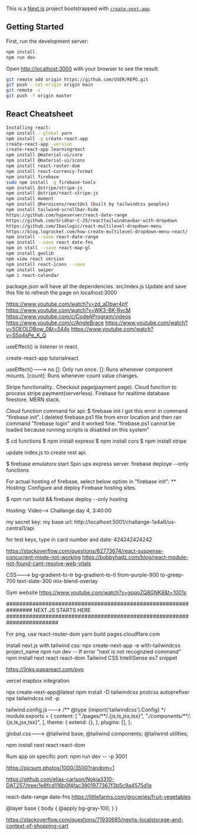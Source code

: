 This is a [Next.js](https://nextjs.org/) project bootstrapped with [`create-next-app`](https://github.com/vercel/next.js/tree/canary/packages/create-next-app).

## Getting Started

First, run the development server:

```bash
npm install
npm run dev
```

Open [http://localhost:3000](http://localhost:3000) with your browser to see the result.

```bash
git remote add origin https://github.com/USER/REPO.git
git push --set-origin origin main
git remote -v
git push -f origin master
```

## React Cheatsheet
```bash
Installing react:
npm install --global yarn
npm install -g create-react-app
create-react-app -version
create-react-app learningreact
npm install @material-ui/core
npm install @material-ui/icons
npm install react-router-dom
npm install react-currency-format
npm install firebase
sudo npm install -g firebase-tools
npm install @stripe/stripe-js
npm install @stripe/react-stripe-js
npm install moment
npm install @heroicons/react@v1 (built by tailwindcss peoples)
npm install tailwind-scrollbar-hide
https://github.com/hypeserver/react-date-range
https://github.com/Sridhar-C-25/reacttailwindnavbar-with-dropdown
https://github.com/Ibaslogic/react-multilevel-dropdown-menu
https://blog.logrocket.com/how-create-multilevel-dropdown-menu-react/
npm install --save react-date-range
npm install --save react date-fns
npm in stall --save react-map-gl
npm install geolib
npm view react version
npm install react-icons --save
npm install swiper
npm i react-calendar
```
package.json will have all the dependencies.
src/index.js Update and save this file to refresh the page on localhost:3000

https://www.youtube.com/watch?v=zd_aDbwr4pY
https://www.youtube.com/watch?v=WK3-BK-RvcM
https://www.youtube.com/c/CodeAProgram/videos
https://www.youtube.com/c/AngleBrace
https://www.youtube.com/watch?v=5OEOLDBow_0&t=544s
https://www.youtube.com/watch?v=S5q4sPe_K_Q

useEffect() is listener in react.

create-react-app tutorialreact

useEffect()--->
no []: Only run once.
[]: Runs whenever component mounts.
[count]: Runs whenever count value changes.

Stripe functionality..
Checkout page(payment page).
Cloud function to process stripe payment(serverless).
Firebase for realtime database firestore.
MERN stack.

Cloud function command for api:
$ firebase init
I got this error in command "firebase init". I deleted firebase.ps1 file from error location and then ran command "firebase login" and it worked fine.
"firebase.ps1 cannot be loaded because running scripts is disabled on this system"

$ cd functions
$ npm install express
$ npm install cors
$ npm install stripe

update index.js to create rest api.

$ firebase emulators:start Spin ups express server.
firebase deploye --only functions

For actual hosting of firebase, select below option in "firebase init":
\*\* Hosting: Configure and deploy Firebase hosting sites.

$ npm run build && firebase deploy --only hosting

Hosting:
Video--> Challange day 4, 3:40:00

my secret key:
my base url:
http://localhost:5001/challange-1a4a6/us-central1/api

for test keys, type in card number and date:
424242424242

https://stackoverflow.com/questions/62773674/react-suspense-concurrent-mode-not-working
https://bobbyhadz.com/blog/react-module-not-found-cant-resolve-web-vitals

CSS--->
bg-gradient-to-tr
bg-gradient-to-tl
from-purple-900
to-greep-700
text-slate-300
mix-blend-overlay

Gym website
https://www.youtube.com/watch?v=gpqoZQ8GNK8&t=1001s

################################################################ NEXT.JS STARTS HERE ########################################################################

For png, use react-router-dom
yarn build
pages.cloudflare.com

Install next.js with tailwind css:
npx create-next-app -e with-tailwindcss project_name
npm run dev
-- If error "next is not recognzied command"
npm install next react react-dom
Tailwind CSS IntelliSense
es7 snippet

https://links.papareact.com/pyp

vercel
mapbox integration

npx create-next-app@latest
npm install -D tailwindcss postcss autoprefixer
npx tailwindcss init -p

tailwind.config.js--->
/** @type {import('tailwindcss').Config} \*/
module.exports = {
content: [
"./pages/**/_.{js,ts,jsx,tsx}",
"./components/\*\*/_.{js,ts,jsx,tsx}",
],
theme: {
extend: {},
},
plugins: [],
};

global.css--->
@tailwind base;
@tailwind components;
@tailwind utilities;

npm install next react react-dom

Rum app on specific port:
npm run dev -- -p 3001

https://picsum.photos/1000/3500?random=1

https://github.com/elias-carlson/Nokia3310-DAT257/tree/1e8fcd116b0f4fac3901977367f3b5c9a4575d1e

react-date-range
date-fns
https://littlefarms.com/groceries/fruit-vegetables

@layer base {
body {
@apply bg-gray-100;
}
}

https://stackoverflow.com/questions/71930685/nextjs-localstorage-and-context-of-shopping-cart
